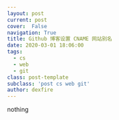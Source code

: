 ```yaml
---
layout: post
current: post
cover:  False
navigation: True
title: Github 博客设置 CNAME 网站别名
date: 2020-03-01 18:06:00
tags:
  - cs
  - web
  - git
class: post-template
subclass: 'post cs web git'
author: dexfire
---
```


nothing
